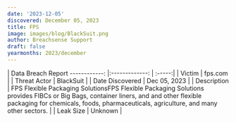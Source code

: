```yaml
---
date: '2023-12-05'
discovered: December 05, 2023
title: FPS
image: images/blog/BlackSuit.png
author: Breachsense Support
draft: false
yearmonths: 2023/december
---
```



| Data Breach Report
------------:     |:-------------:    | :-----:|
| Victim      | fps.com      | 
| Threat Actor      | BlackSuit      | 
| Date Discovered      | Dec 05, 2023      | 
| Description      | FPS Flexible Packaging SolutionsFPS Flexible Packaging Solutions provides FIBCs or Big Bags, container liners, and and other flexible packaging for chemicals, foods, pharmaceuticals, agriculture, and many other sectors.      | 
| Leak Size      | Unknown      | 

